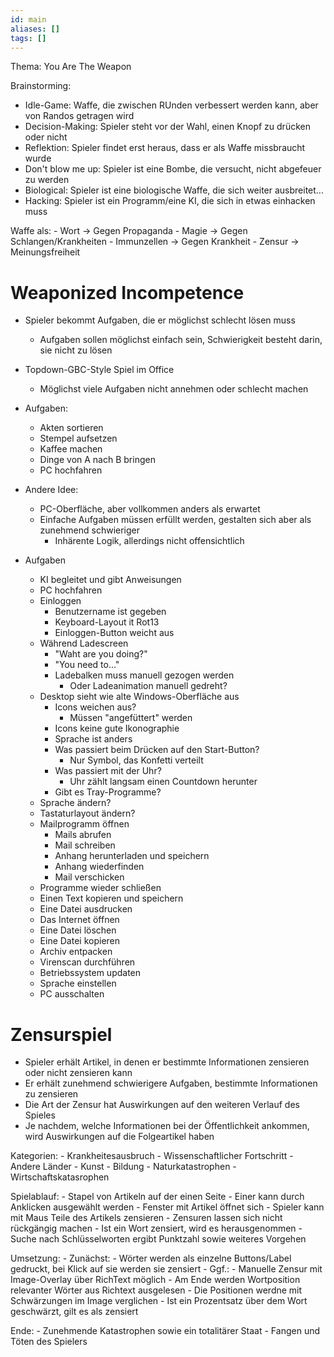 ```yaml
---
id: main
aliases: []
tags: []
---
```


Thema: You Are The Weapon

Brainstorming:

- Idle-Game: Waffe, die zwischen RUnden verbessert werden kann, aber von Randos getragen wird
- Decision-Making: Spieler steht vor der Wahl, einen Knopf zu drücken oder nicht
- Reflektion: Spieler findet erst heraus, dass er als Waffe missbraucht wurde
- Don't blow me up: Spieler ist eine Bombe, die versucht, nicht abgefeuer zu werden
- Biological: Spieler ist eine biologische Waffe, die sich weiter ausbreitet...
- Hacking: Spieler ist ein Programm/eine KI, die sich in etwas einhacken muss

Waffe als:
    - Wort -> Gegen Propaganda
    - Magie -> Gegen Schlangen/Krankheiten
    - Immunzellen -> Gegen Krankheit
    - Zensur -> Meinungsfreiheit


# Weaponized Incompetence

- Spieler bekommt Aufgaben, die er möglichst schlecht lösen muss
    - Aufgaben sollen möglichst einfach sein, Schwierigkeit besteht darin, sie nicht zu lösen

- Topdown-GBC-Style Spiel im Office
    - Möglichst viele Aufgaben nicht annehmen oder schlecht machen

- Aufgaben:
    - Akten sortieren
    - Stempel aufsetzen
    - Kaffee machen
    - Dinge von A nach B bringen
    - PC hochfahren

- Andere Idee:
    - PC-Oberfläche, aber vollkommen anders als erwartet
    - Einfache Aufgaben müssen erfüllt werden, gestalten sich aber als zunehmend schwieriger
        - Inhärente Logik, allerdings nicht offensichtlich

- Aufgaben
    - KI begleitet und gibt Anweisungen
    - PC hochfahren
    - Einloggen
        - Benutzername ist gegeben
        - Keyboard-Layout it Rot13
        - Einloggen-Button weicht aus
    - Während Ladescreen
        - "Waht are you doing?"
        - "You need to..."
        - Ladebalken muss manuell gezogen werden
            - Oder Ladeanimation manuell gedreht?
    - Desktop sieht wie alte Windows-Oberfläche aus
        - Icons weichen aus?
            - Müssen "angefüttert" werden
        - Icons keine gute Ikonographie
        - Sprache ist anders
        - Was passiert beim Drücken auf den Start-Button?
            - Nur Symbol, das Konfetti verteilt
        - Was passiert mit der Uhr?
            - Uhr zählt langsam einen Countdown herunter
        - Gibt es Tray-Programme?
    - Sprache ändern?
    - Tastaturlayout ändern?
    - Mailprogramm öffnen
        - Mails abrufen
        - Mail schreiben
        - Anhang herunterladen und speichern
        - Anhang wiederfinden
        - Mail verschicken
    - Programme wieder schließen
    - Einen Text kopieren und speichern
    - Eine Datei ausdrucken
    - Das Internet öffnen
    - Eine Datei löschen
    - Eine Datei kopieren
    - Archiv entpacken
    - Virenscan durchführen
    - Betriebssystem updaten
    - Sprache einstellen
    - PC ausschalten


# Zensurspiel

- Spieler erhält Artikel, in denen er bestimmte Informationen zensieren oder nicht zensieren kann
- Er erhält zunehmend schwierigere Aufgaben, bestimmte Informationen zu zensieren
- Die Art der Zensur hat Auswirkungen auf den weiteren Verlauf des Spieles
- Je nachdem, welche Informationen bei der Öffentlichkeit ankommen, wird Auswirkungen auf die Folgeartikel haben

Kategorien:
    - Krankheitesausbruch
    - Wissenschaftlicher Fortschritt
    - Andere Länder
    - Kunst
    - Bildung
    - Naturkatastrophen
    - Wirtschaftskatasrophen

Spielablauf:
    - Stapel von Artikeln auf der einen Seite
    - Einer kann durch Anklicken ausgewählt werden
    - Fenster mit Artikel öffnet sich
    - Spieler kann mit Maus Teile des Artikels zensieren
    - Zensuren lassen sich nicht rückgängig machen
    - Ist ein Wort zensiert, wird es herausgenommen
    - Suche nach Schlüsselworten ergibt Punktzahl sowie weiteres Vorgehen

Umsetzung:
    - Zunächst:
        - Wörter werden als einzelne Buttons/Label gedruckt, bei Klick auf sie werden sie zensiert
    - Ggf.:
        - Manuelle Zensur mit Image-Overlay über RichText möglich
        - Am Ende werden Wortposition relevanter Wörter aus Richtext ausgelesen
        - Die Positionen werdne mit Schwärzungen im Image verglichen
        - Ist ein Prozentsatz über dem Wort geschwärzt, gilt es als zensiert

Ende:
    - Zunehmende Katastrophen sowie ein totalitärer Staat
    - Fangen und Töten des Spielers
